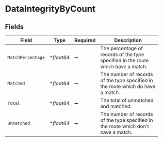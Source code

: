 # DataIntegrityByCount


## Fields

| Field                                                                              | Type                                                                               | Required                                                                           | Description                                                                        |
| ---------------------------------------------------------------------------------- | ---------------------------------------------------------------------------------- | ---------------------------------------------------------------------------------- | ---------------------------------------------------------------------------------- |
| `MatchPercentage`                                                                  | **float64*                                                                         | :heavy_minus_sign:                                                                 | The percentage of records of the type specified in the route which have a match.   |
| `Matched`                                                                          | **float64*                                                                         | :heavy_minus_sign:                                                                 | The number of records of the type specified in the route which do have a match.    |
| `Total`                                                                            | **float64*                                                                         | :heavy_minus_sign:                                                                 | The total of unmatched and matched.                                                |
| `Unmatched`                                                                        | **float64*                                                                         | :heavy_minus_sign:                                                                 | The number of records of the type specified in the route which don't have a match. |